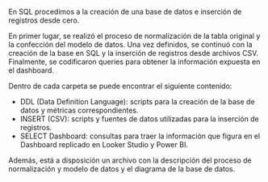 En SQL procedimos a la creación de una base de datos e inserción de registros desde cero.

En primer lugar, se realizó el proceso de normalización de la tabla original y la confección del modelo de datos. Una vez definidos, se continuó con la creación de la base en SQL y la inserción de registros desde archivos CSV. Finalmente, se codificaron queries para obtener la información expuesta en el dashboard.

Dentro de cada carpeta se puede encontrar el siguiente contenido:
- DDL (Data Definition Language): scripts para la creación de la base de datos y métricas correspondientes.
- INSERT (CSV): scripts y fuentes de datos utilizadas para la inserción de registros.
- SELECT Dashboard: consultas para traer la información que figura en el Dashboard replicado en Looker Studio y Power BI.

Además, está a disposición un archivo con la descripción del proceso de normalización y modelo de datos y el diagrama de la base de datos.
